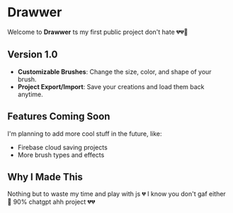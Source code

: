 # Drawwer 
Welcome to **Drawwer**
ts my first public project don't hate 💔💔🥀

## Version 1.0
- **Customizable Brushes**: Change the size, color, and shape of your brush.
- **Project Export/Import**: Save your creations and load them back anytime.

## Features Coming Soon
I'm planning to add more cool stuff in the future, like:
- Firebase cloud saving projects 
- More brush types and effects 

## Why I Made This 
Nothing but to waste my time and play with js 💔
I know you don't gaf either 🥀
90% chatgpt ahh project 💔💔